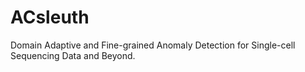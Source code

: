 # ACsleuth
Domain Adaptive and Fine-grained Anomaly Detection for Single-cell Sequencing Data and Beyond.
